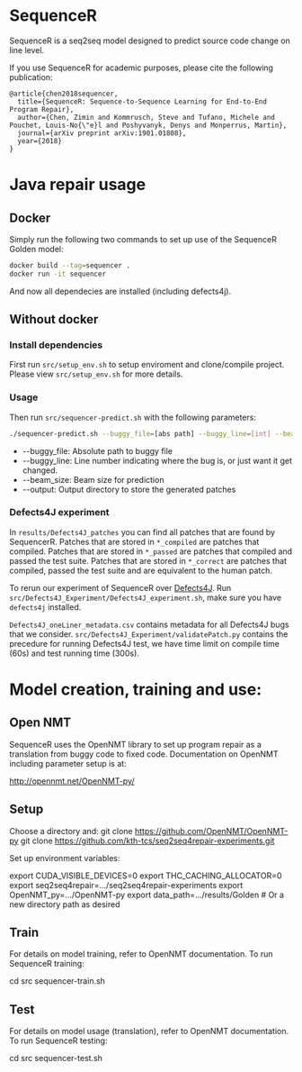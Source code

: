 # SequenceR

SequenceR is a seq2seq model designed to predict source code change on line level.

If you use SequenceR for academic purposes, please cite the following publication:
```
@article{chen2018sequencer,
  title={SequenceR: Sequence-to-Sequence Learning for End-to-End Program Repair},
  author={Chen, Zimin and Kommrusch, Steve and Tufano, Michele and Pouchet, Louis-No{\"e}l and Poshyvanyk, Denys and Monperrus, Martin},
  journal={arXiv preprint arXiv:1901.01808},
  year={2018}
}
```

# Java repair usage

## Docker

Simply run the following two commands to set up use of the SequenceR Golden model:
```bash
docker build --tag=sequencer .
docker run -it sequencer
```

And now all dependecies are installed (including defects4j).

## Without docker

### Install dependencies

First run `src/setup_env.sh` to setup enviroment and clone/compile project. Please view `src/setup_env.sh` for more details.

### Usage

Then run `src/sequencer-predict.sh` with the following parameters:
```bash
./sequencer-predict.sh --buggy_file=[abs path] --buggy_line=[int] --beam_size=[int] --output=[abs path]
```
* --buggy_file: Absolute path to buggy file
* --buggy_line: Line number indicating where the bug is, or just want it get changed.
* --beam_size: Beam size for prediction
* --output: Output directory to store the generated patches

### Defects4J experiment

In `results/Defects4J_patches` you can find all patches that are found by SequencerR. Patches that are stored in `*_compiled` are patches that compiled. Patches that are stored in `*_passed` are patches that compiled and passed the test suite. Patches that are stored in `*_correct` are patches that compiled, passed the test suite and are equivalent to the human patch.

To rerun our experiment of SequenceR over [Defects4J](https://github.com/rjust/defects4j). Run `src/Defects4J_Experiment/Defects4J_experiment.sh`, make sure you have `defects4j` installed.

`Defects4J_oneLiner_metadata.csv` contains metadata for all Defects4J bugs that we consider. `src/Defects4J_Experiment/validatePatch.py` contains the precedure for running Defects4J test, we have time limit on compile time (60s) and test running time (300s).

# Model creation, training and use:

## Open NMT

SequenceR uses the OpenNMT library to set up program repair as a translation from buggy code to fixed code. Documentation on OpenNMT including parameter setup is at:

http://opennmt.net/OpenNMT-py/

## Setup

Choose a directory and:
git clone https://github.com/OpenNMT/OpenNMT-py
git clone https://github.com/kth-tcs/seq2seq4repair-experiments.git

Set up environment variables:

export CUDA_VISIBLE_DEVICES=0
export THC_CACHING_ALLOCATOR=0
export seq2seq4repair=.../seq2seq4repair-experiments
export OpenNMT_py=.../OpenNMT-py
export data_path=.../results/Golden  # Or a new directory path as desired

## Train

For details on model training, refer to OpenNMT documentation. To run SequenceR training:

cd src
sequencer-train.sh

## Test

For details on model usage (translation), refer to OpenNMT documentation. To run SequenceR testing:

cd src
sequencer-test.sh
